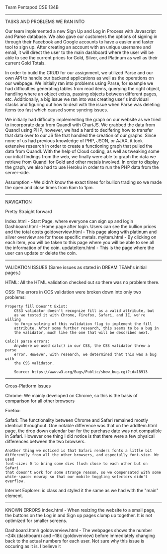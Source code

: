 Team Pentapod CSE 134B
**************************************************************************************************************
TASKS AND PROBLEMS WE RAN INTO

Our team implemented a new Sign Up and Log in Process with Javascript and Parse database. We also gave our customers the options of signing in through their Facebook and Google accounts to have a easier and faster tool to sign up. After creating an account with an unique username and email, it will direct the user to the main dashboard where the user will be able to see the current prices for Gold, Silver, and Platinum as well as their current Gold Totals. 

In order to build the CRUD for our assignment, we utilized Parse and our own API to handle our backend applications as well as the operations on our webpage. We initially ran into problems using Parse, for example we had difficulties generating tables from read items, querying the right object, handling where an object exists, passing objects between different pages, etc. Additionally, a big issue we ran into was creating user's individual stacks and figuring out how to deal with the issue when Parse was deleting items too fast which caused some syncing issues.

We initially had difficulty implementing the graph on our website as we tried to incorporate data from Quandl with ChartJS. We grabbed the data from Quandl using PHP, however, we had a hard to decifering how to transfer that data over to our JS file that handled the creation of our graphs. Since none of us had previous knowledge of PHP, JSON, or AJAX, it took extensive research in order to create a functioning graph that pulled the data from Quandl. With the help of Cloud coding, as well as tweaking some our intial findings from the web, we finally were able to graph the data we retrieve from Quandl for Gold and other metals involved. In order to display the graph, we also had to use Heroku in order to run the PHP data from the server-side. 

Assumption - We didn't know the exact times for bullion trading so we made the open and close times from 6am to 1pm. 

**************************************************************************************************************
NAVIGATION

Pretty Straight forward

Index.html - Start Page, where everyone can sign up and login 
Dashboard.html - Home page after login. Users can see the bullion prices and the total costs 
goldoverview.html - This page along with platinum and silver overview are for those specific metals.
myitem.html - By clicking on each item, you will be taken to this page where you will be able to see all the information of the coin.
updateItem.html - This is the page where the user can update or delete the coin. 

**************************************************************************************************************
VALIDATION ISSUES 
(Same issues as stated in DREAM TEAM's initial pages.)

HTML:
	All the HTML validation checked out so there was no problem there.

CSS:
	The errors in CCS validation were broken down into only two problems:

	Property fill Doesn't Exist:
		CSS3 validator doesn't recognize fill as a valid attribute, but
		as we tested it with Chrome, Firefox, Safari, and IE, we're willing
		to forgo solving of this validation flag to implement the fill 
		attribute. After some further research, this seems to be a bug in 
		the validator, much like the one that will be described next.

	Calc() parse errors:
		Anywhere we used calc() in our CSS, the CSS validator threw a parse
		error. However, with research, we determined that this was a bug with 
		the CSS validator. 

		Source: https://www.w3.org/Bugs/Public/show_bug.cgi?id=18913

**************************************************************************************************************
Cross-Platform Issues   

Chrome:
	We mainly developed on Chrome, so this is the basis of comparison for all 
	other browsers

Firefox:


Safari:
	The functionality between Chrome and Safari remained mostly identical 
	throughout. One notable difference was that on the addItem.html page, 
	the drop down calendar bar for the purchase date was not compatible in
	Safari. 
	However one thing I did notice is that there were a few physical differences
	between the two browsers. 

	Another thing we noticed is that Safari renders fonts a little bit 
	differently from all the other browsers, and especially font-size. We used
	font-size: 0 to bring some divs flush close to each other but on Safari
	that doesn't work for some strange reason, so we compensated with some
	white-space: nowrap so that our mobile toggling selectors didn't overflow.

Internet Explorer:
ic class and styled it the same
	as we had with the "main" element.

**************************************************************************************************************
KNOWN ERRORS
index.html - When resizing the website to a small page, the buttons on the Log in and Sign up pages clump up together. It is not optimized for smaller screens.

Dashboard.html/ goldoverview.html - The webpages shows the number ~24k (dashboard) and ~18k (goldoverview) before immediately changing back to the actual numbers for each user. Not sure why this issue is occuring as it is. I believe it 
